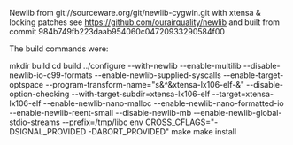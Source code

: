 Newlib from git://sourceware.org/git/newlib-cygwin.git with xtensa & locking patches see https://github.com/ourairquality/newlib and built from commit 984b749fb223daab954060c04720933290584f00

The build commands were:

mkdir build
cd build
../configure --with-newlib --enable-multilib --disable-newlib-io-c99-formats --enable-newlib-supplied-syscalls --enable-target-optspace --program-transform-name="s&^&xtensa-lx106-elf-&" --disable-option-checking --with-target-subdir=xtensa-lx106-elf --target=xtensa-lx106-elf --enable-newlib-nano-malloc --enable-newlib-nano-formatted-io --enable-newlib-reent-small --disable-newlib-mb --enable-newlib-global-stdio-streams --prefix=/tmp/libc
env CROSS_CFLAGS="-DSIGNAL_PROVIDED -DABORT_PROVIDED" make
make install
